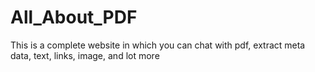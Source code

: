 # All_About_PDF
This is a complete website in which you can chat with pdf, extract meta data, text, links, image, and lot more
